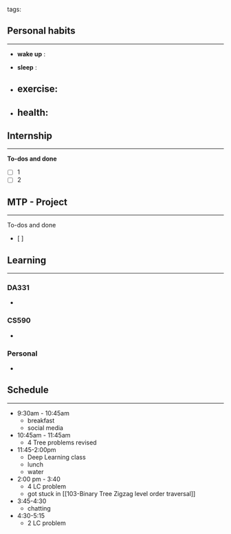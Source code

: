 tags: 
## Personal habits
--- 

- **wake up** :

- **sleep** :

-  **exercise**:
	- 

-  **health**: 
	- 



## Internship 
---
**To-dos and done**
- [ ] 1
- [ ] 2

## MTP - Project
--- 
To-dos and done
- [ ] 



## Learning
---
### DA331
- 

### CS590
- 

### Personal
- 

## Schedule
---
- 9:30am - 10:45am
	- breakfast
	- social media
- 10:45am - 11:45am
	- 4 Tree problems revised
- 11:45-2:00pm
	- Deep Learning class
	- lunch
	- water
- 2:00 pm - 3:40
	- 4 LC problem
	- got stuck in [[103-Binary Tree Zigzag level order traversal]]
- 3:45-4:30
	- chatting
- 4:30-5:15 
	- 2 LC problem